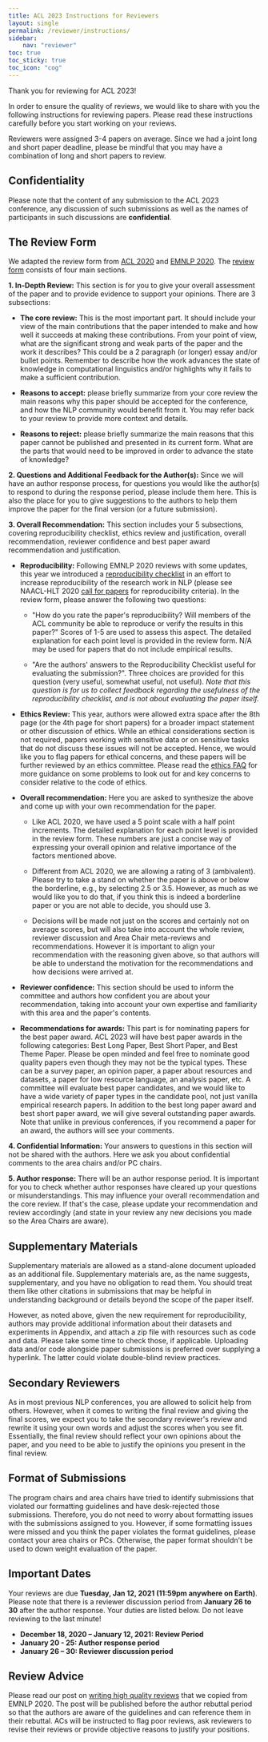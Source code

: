 ```yaml
---
title: ACL 2023 Instructions for Reviewers
layout: single
permalink: /reviewer/instructions/
sidebar: 
    nav: "reviewer"
toc: true
toc_sticky: true
toc_icon: "cog"
---
```


Thank you for reviewing for ACL 2023! 

In order to ensure the quality of reviews, we would like to share with you the following instructions for reviewing papers. Please read these instructions carefully before you start working on your reviews.

Reviewers were assigned 3-4 papers on average. Since we had a joint long and short paper deadline, please be mindful that you may have a combination of long and short papers to review.


## Confidentiality

Please note that the content of any submission to the ACL 2023 conference,  any discussion of such submissions as well as the names of participants in such discussions are **confidential**.


## The Review Form

We adapted the review form from [ACL 2020](https://acl2020.org/reviewers/) and [EMNLP 2020](https://2020.emnlp.org/blog/2020-05-26-instructions-for-reviewers). The [review form](/downloads/NAACL2021-Review-Form.pdf) consists of four main sections.

**1. In-Depth Review:** This section is for you to give your overall assessment of the paper and to provide evidence to support your opinions. There are 3 subsections:

*   **The core review:** This is the most important part. It should include your view of the main contributions that the paper intended to make and how well it succeeds at making these contributions. From your point of view, what are the significant strong and weak parts of the paper and the work it describes? This could be a 2 paragraph (or longer) essay and/or bullet points. Remember to describe how the work advances the state of knowledge in computational linguistics and/or highlights why it fails to make a sufficient contribution.

*   **Reasons to accept:** please briefly summarize from your core review the main reasons why this paper should be accepted for the conference, and how the NLP community would benefit from it. You may refer back to your review to provide more context and details.

*   **Reasons to reject:** please briefly summarize the main reasons that this paper cannot be published and presented in its current form. What are the parts that would need to be improved in order to advance the state of knowledge?

**2. Questions and Additional Feedback for the Author(s):** Since we will have an author response process, for questions you would like the author(s) to respond to during the response period, please include them here. This is also the place for you to give suggestions to the authors to help them improve the paper for the final version (or a future submission).

**3. Overall Recommendation:** This section includes your 5 subsections, covering reproducibility checklist, ethics review and justification, overall recommendation, reviewer confidence and best paper award recommendation and justification.

*   **Reproducibility:** Following EMNLP 2020 reviews with some updates, this year we introduced a [reproducibility checklist](/calls/reproducibility-checklist/) in an effort to increase reproducibility of the research work in NLP (please see NAACL-HLT 2020 [call for papers](/calls/papers/#reproducibility-criteria) for reproducibility criteria). In the review form, please answer the following two questions:

    *   "How do you rate the paper's reproducibility? Will members of the ACL community be able to reproduce or verify the results in this paper?" Scores of 1-5 are used to assess this aspect. The detailed explanation for each point level is provided in the review form. N/A may be used for papers that do not include empirical results.

    *   "Are the authors' answers to the Reproducibility Checklist useful for evaluating the submission?". Three choices are provided for this question (very useful, somewhat useful, not useful). _Note that this question is for us to collect feedback regarding the usefulness of the reproducibility checklist, and is not about evaluating the paper itself._

*   **Ethics Review:** This year, authors were allowed extra space after the 8th page (or the 4th page for short papers) for a broader impact statement or other discussion of ethics. While an ethical considerations section is not required, papers working with sensitive data or on sensitive tasks that do not discuss these issues will not be accepted. Hence, we would like you to flag papers for ethical concerns, and these papers will be further reviewed by an ethics committee. Please read the [ethics FAQ](/ethics/faq/) for more guidance on some problems to look out for and key concerns to consider relative to the code of ethics.

*   **Overall recommendation:** Here you are asked to synthesize the above and come up with your own recommendation for the paper.

    *   Like ACL 2020, we have used a 5 point scale with a half point increments. The detailed explanation for each point level is provided in the review form. These numbers are just a concise way of expressing your overall opinion and relative importance of the factors mentioned above.

    *   Different from ACL 2020, we are allowing a rating of 3 (ambivalent). Please try to take a stand on whether the paper is above or below the borderline, e.g., by selecting 2.5 or 3.5. However, as much as we would like you to do that, if you think this is indeed a borderline paper or you are not able to decide, you should use 3.

    *   Decisions will be made not just on the scores and certainly not on average scores, but will also take into account the whole review, reviewer discussion and Area Chair meta-reviews and recommendations. However it is important to align your recommendation with the reasoning given above, so that authors will be able to understand the motivation for the recommendations and how decisions were arrived at.

*   **Reviewer confidence:** This section should be used to inform the committee and authors how confident you are about your recommendation, taking into account your own expertise and familiarity with this area and the paper's contents.

*   **Recommendations for awards:** This part is for nominating papers for the best paper award. ACL 2023 will have best paper awards in the following categories: Best Long Paper, Best Short Paper, and Best Theme Paper. Please be open minded and feel free to nominate good quality papers even though they may not be the typical types. These can be a survey paper, an opinion paper, a paper about resources and datasets, a paper for low resource language, an analysis paper, etc. A committee will evaluate best paper candidates, and we would like to have a wide variety of paper types in the candidate pool, not just vanilla empirical research papers. In addition to the best long paper award and best short paper award, we will give several outstanding paper awards. Note that unlike in previous conferences, if you recommend a paper for an award, the authors will see your comments.

**4. Confidential Information:** Your answers to questions in this section will not be shared with the authors. Here we ask you about confidential comments to the area chairs and/or PC chairs.

**5. Author response:** There will be an author response period. It is important for you to check whether author responses have cleared up your questions or misunderstandings. This may influence your overall recommendation and the core review. If that's the case, please update your recommendation and review accordingly (and state in your review any new decisions you made so the Area Chairs are aware).


## Supplementary Materials

Supplementary materials are allowed as a stand-alone document uploaded as an additional file. Supplementary materials are, as the name suggests, supplementary, and you have no obligation to read them. You should treat them like other citations in submissions that may be helpful in understanding background or details beyond the scope of the paper itself.

However, as noted above, given the new requirement for reproducibility, authors may provide additional information about their datasets and experiments in Appendix, and attach a zip file with resources such as code and data. Please take some time to check those, if applicable. Uploading data and/or code alongside paper submissions is preferred over supplying a hyperlink. The latter could violate double-blind review practices.


## Secondary Reviewers

As in most previous NLP conferences, you are allowed to solicit help from others. However, when it comes to writing the final review and giving the final scores, we expect you to take the secondary reviewer's review and rewrite it using your own words and adjust the scores when you see fit. Essentially, the final review should reflect your own opinions about the paper, and you need to be able to justify the opinions you present in the final review.


## Format of Submissions

The program chairs and area chairs have tried to identify submissions that violated our formatting guidelines and have desk-rejected those submissions. Therefore, you do not need to worry about formatting issues with the submissions assigned to you. However, if some formatting issues were missed and you think the paper violates the format guidelines, please contact your area chairs or PCs. Otherwise, the paper format shouldn't be used to down weight evaluation of the paper.


## Important Dates

Your reviews are due **Tuesday, Jan 12, 2021 (11:59pm anywhere on Earth)**. Please note that there is a reviewer discussion period from **January 26 to 30** after the author response. Your duties are listed below. Do not leave reviewing to the last minute!



*   **December 18, 2020 – January 12, 2021: Review Period**
*   **January 20 - 25: Author response period**
*   **January 26 – 30: Reviewer discussion period**


## **Review Advice**

Please read our post on [writing high quality reviews](/reviewer/advice/) that we copied from EMNLP 2020. The post will be published before the author rebuttal period so that the authors are aware of the guidelines and can reference them in their rebuttal. ACs will be instructed to flag poor reviews, ask reviewers to revise their reviews or provide objective reasons to justify your positions.

